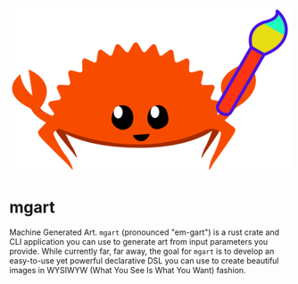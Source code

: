 ![mgart](./icon.svg)

# mgart

Machine Generated Art. `mgart` (pronounced "em-gart") is a rust crate and
CLI application you can use to generate art from input parameters you
provide.
While currently far, far away, the goal for `mgart` is to develop an 
easy-to-use yet powerful declarative DSL you can use to create
beautiful images in WYSIWYW (What You See Is What You Want) fashion.
